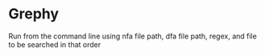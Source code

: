 # Grephy
Run from the command line using nfa file path, dfa file path, regex, and file to be searched in that order
